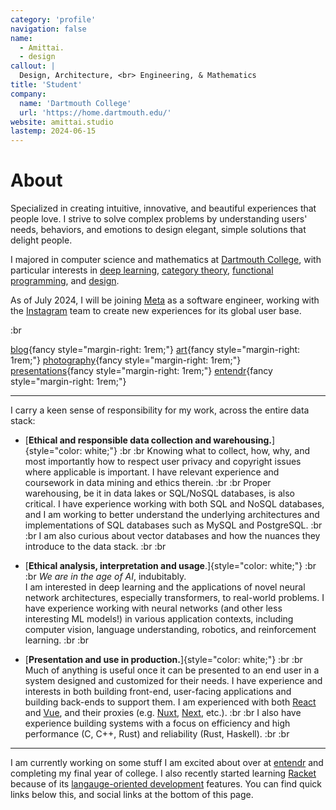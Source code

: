 ```yaml
---
category: 'profile'
navigation: false
name:
  - Amittai.
  - design
callout: |
  Design, Architecture, <br> Engineering, & Mathematics
title: 'Student'
company:
  name: 'Dartmouth College'
  url: 'https://home.dartmouth.edu/'
website: amittai.studio
lastemp: 2024-06-15
---
```


# About

Specialized in creating intuitive, innovative, and beautiful experiences that people love.
I strive to solve complex problems by understanding users' needs, behaviors,
and emotions to design elegant, simple solutions that delight people.

I majored in computer science and mathematics at [Dartmouth College][dartmouth],
with particular interests in [deep learning][dl], [category theory][category-theory],
[functional programming][functional-prg], and [design][design].

As of July 2024, I will be joining [Meta][meta] as a software engineer,
working with the [Instagram][instagram] team to create new experiences
for its global user base.

:br

[blog](https://amittai.space){fancy style="margin-right: 1rem;"}
[art](https://amittai.art){fancy style="margin-right: 1rem;"}
[photography](https://www.instagram.com/amittai.art){fancy style="margin-right: 1rem;"}
[presentations](https://slides.amittai.studio){fancy style="margin-right: 1rem;"}
[entendr](https://entendr.life){fancy style="margin-right: 1rem;"}

---

I carry a keen sense of responsibility for my work,
across the entire data stack:

- [**Ethical and responsible data collection and warehousing.**]{style="color: white;"} :br :br
  Knowing what to collect, how, why, and most importantly
  how to respect user privacy and copyright issues where applicable
  is important. I have relevant experience and coursework in
  data mining and ethics therein. :br :br
  Proper warehousing, be it in data lakes or SQL/NoSQL databases, is also critical.
  I have experience working with both SQL and NoSQL databases,
  and I am working to better understand the underlying architectures
  and implementations of SQL databases such as MySQL and PostgreSQL. :br :br
  I am also curious about vector databases and how the nuances they introduce
  to the data stack. :br :br

- [**Ethical analysis, interpretation and usage**.]{style="color: white;"} :br :br
  _We are in the age of AI_, indubitably.  
  I am interested in deep learning and the applications
  of novel neural network architectures, especially transformers,
  to real-world problems. I have experience working with neural networks
  (and other less interesting ML models!) in various application contexts,
  including computer vision, language understanding, robotics,
  and reinforcement learning. :br :br

- [**Presentation and use in production.**]{style="color: white;"} :br :br
  Much of anything is useful once it can be presented to an end user
  in a system designed and customized for their needs.
  I have experience and interests in both building front-end, user-facing
  applications and building back-ends to support them.
  I am experienced with both [React][react] and [Vue][vue],
  and their proxies (e.g. [Nuxt][nuxt], [Next][next], etc.). :br :br
  I also have experience building systems with a focus on
  efficiency and high performance (C, C++, Rust)
  and reliability (Rust, Haskell). :br :br

---

I am currently working on some stuff I am excited about
over at [entendr][entendr] and completing my final year of college.
I also recently started learning [Racket][racket] because of
its [langauge-oriented development][lang-dev] features.
You can find quick links below this,
and social links at the bottom of this page.

[lang-dev]:                 https://beautifulracket.com/appendix/why-lop-why-racket.html
[racket]:                   https://racket-lang.org
[react]:                    https://react.dev
[vue]:                      https://vuejs.org
[nuxt]:                     https://nuxt.comg
[next]:                     https://nextjs.org
[category-theory]:          https://plato.stanford.edu/entries/category-theory/
[dl]:                       https://www.simplilearn.com/tutorials/deep-learning-tutorial/what-is-deep-learning
[design]:                   https://www.designcouncil.org.uk/our-work/what-is-design/
[functional-prg]:           https://spectrum.ieee.org/functional-programming
[dartmouth]:                https://home.dartmouth.edu/
[entendr]:                  https://entendr.life

[meta]:                     https://meta.com
[instagram]:                https://about.meta.com/technologies/instagram/
